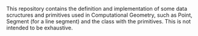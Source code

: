 This repository contains the definition and implementation of some data scructures and primitives used in Computational Geometry, such as Point, Segment (for a line segment) and the class with the primitives. This is not intended to be exhaustive.
